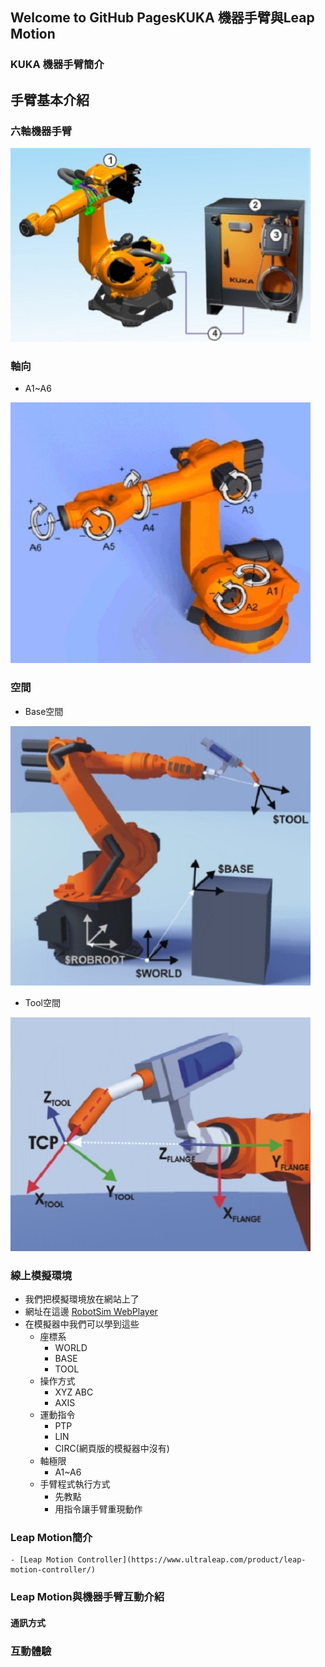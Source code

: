 ## Welcome to GitHub PagesKUKA 機器手臂與Leap Motion

### KUKA 機器手臂簡介

## 手臂基本介紹
### 六軸機器手臂
![Image](./img/RobotSystem.jpg)

### 軸向
- A1~A6 

![Image](./img/RobotAxis.jpg)

### 空間
- Base空間

![Image](./img/RobotCoordinateSystem.jpg)

- Tool空間

![Image](./img/Tool.jpg) 

### 線上模擬環境
- 我們把模擬環境放在網站上了
- 網址在這邊  [RobotSim WebPlayer](http://www.wtech.com.tw/robotsim/demo)
- 在模擬器中我們可以學到這些
	- 座標系
		- WORLD
		- BASE
		- TOOL    
	- 操作方式
		- XYZ ABC
		- AXIS
	- 運動指令
		- PTP
		- LIN
		- CIRC(網頁版的模擬器中沒有) 
	- 軸極限  
		- A1~A6
	- 手臂程式執行方式
		- 先教點
		- 用指令讓手臂重現動作
### Leap Motion簡介
    - [Leap Motion Controller](https://www.ultraleap.com/product/leap-motion-controller/)
  
### Leap Motion與機器手臂互動介紹
#### 通訊方式
### 互動體驗



<!--stackedit_data:
eyJoaXN0b3J5IjpbLTg2MDU0MjM3NywtNDMyMDQyMDUxXX0=
-->